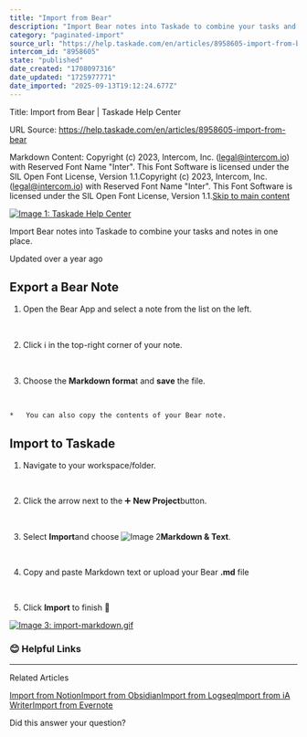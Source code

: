 ```yaml
---
title: "Import from Bear"
description: "Import Bear notes into Taskade to combine your tasks and notes in one place."
category: "paginated-import"
source_url: "https://help.taskade.com/en/articles/8958605-import-from-bear"
intercom_id: "8958605"
state: "published"
date_created: "1708097316"
date_updated: "1725977771"
date_imported: "2025-09-13T19:12:24.677Z"
---
```


Title: Import from Bear | Taskade Help Center

URL Source: https://help.taskade.com/en/articles/8958605-import-from-bear

Markdown Content:
Copyright (c) 2023, Intercom, Inc. (legal@intercom.io) with Reserved Font Name "Inter". This Font Software is licensed under the SIL Open Font License, Version 1.1.Copyright (c) 2023, Intercom, Inc. (legal@intercom.io) with Reserved Font Name "Inter". This Font Software is licensed under the SIL Open Font License, Version 1.1.[Skip to main content](https://help.taskade.com/en/articles/8958605-import-from-bear#main-content)

[![Image 1: Taskade Help Center](https://downloads.intercomcdn.com/i/o/490280/d14603621e78c833c2d0e66f/2d1230f35f3009fff25b2989e93312a5.png)](https://help.taskade.com/en/)

Import Bear notes into Taskade to combine your tasks and notes in one place.

Updated over a year ago

**Export a Bear Note**
----------------------

1.   Open the Bear App and select a note from the list on the left.

​

2.   Click ℹ️ in the top-right corner of your note.

​

3.   Choose the **Markdown forma**t and **save** the file.

​

    *   You can also copy the contents of your Bear note.

**Import to Taskade**
---------------------

1.   Navigate to your workspace/folder.

​

2.   Click the arrow next to the ➕ **New Project**button.

​

3.   Select **Import**and choose ![Image 2](https://taskade.intercom-attachments-7.com/i/o/965376795/e7c6c5a600e13349535ce98b/17490163657235?expires=1757916000&signature=4adbc5c5b6e054446c83ea808c3d138970047bf9b88efd8c7f58d40ff32f523a&req=fSYiFc54mohaFb4X1HO4gcF2B2SPzO%2BBEv3kL4FKwlytJX%2FZYMhr9lf1Yhx0%0A)**Markdown & Text**.

​

4.   Copy and paste Markdown text or upload your Bear **.md** file

​

5.   Click **Import** to finish 🥳

[![Image 3: import-markdown.gif](https://taskade.intercom-attachments-7.com/i/o/965376796/c9d3741ddde04d3ff52252f6/14892174352787?expires=1757792700&signature=0df8b1fdcea46ad1e8b7ae9fe7efaa7f4f1892e617de69f45926ce492eb7fff5&req=fSYiFc54mohZFb4f3HP0gLt%2FUUcdOu5GSd0HyyprtsctwABzLvpwnMCMR65J%0APxMEh4Bhb2xWu4hIIw%3D%3D%0A)](https://taskade.intercom-attachments-7.com/i/o/965376796/c9d3741ddde04d3ff52252f6/14892174352787?expires=1757792700&signature=0df8b1fdcea46ad1e8b7ae9fe7efaa7f4f1892e617de69f45926ce492eb7fff5&req=fSYiFc54mohZFb4f3HP0gLt%2FUUcdOu5GSd0HyyprtsctwABzLvpwnMCMR65J%0APxMEh4Bhb2xWu4hIIw%3D%3D%0A)

### **😊 Helpful Links**

* * *

Related Articles

[Import from Notion](https://help.taskade.com/en/articles/8958592-import-from-notion)[Import from Obsidian](https://help.taskade.com/en/articles/8958598-import-from-obsidian)[Import from Logseq](https://help.taskade.com/en/articles/8958600-import-from-logseq)[Import from iA Writer](https://help.taskade.com/en/articles/8958603-import-from-ia-writer)[Import from Evernote](https://help.taskade.com/en/articles/8958604-import-from-evernote)

Did this answer your question?
